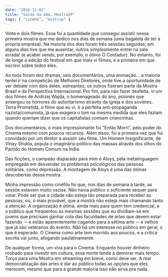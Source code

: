 ```yaml
---
date: "2016-11-02"
title: "Saldo da 40a. MostraSP"
tags: [ "cinema", "mostrap" ]
---
```

Vinte e dois filmes. Essa foi a quantidade que consegui assistir nessa primeira mostra que me dedico nos dias de semana (uma bagatela de ter a própria empresa). Na maioria dos dias foram três sessões seguidas; em alguns dias tive que me ausentar, outros simplesmente entrei na sala errada! (e acabei vendo, por exemplo, o ótimo O Contador). No entanto, foi de longe a edição do festival em que mais vi filmes, e a primeira em que escrevi sobre todos eles.

Ao todo foram dez dramas, seis documentários, uma animação... a maioria tentei ir na competição de Melhores Diretores, onde tive a oportunidade de ver debate com dois deles, estreantes; os outros fizeram parte da Mostra Brasil e da Perspectiva Internacional. Por fim, para não fazer desfeita, vi um dos filmes de Andrzej Wajda, o homenageado do ano, polonês que enxergou os horrores do autoritarismo através da igreja e dos sovietes. Terra Prometida, o filme que eu vi, é a perfeita anti-propaganda nazista/comunista, já que exagera o tom na mesma medida que eles faziam quando queriam dizer que os capitalistas comiam criancinhas.

Dos documentários, o mais impressionante foi "Então Morri", pelo poder do Cinema mesmo com poucos recursos. Além disso, foi a primeira vez que fui convidado por um diretor a assistir seu filme. Um Homem Insignificante, de Vinay Shukla, popula o imaginário político das massas através dos olhos do Partido do Homem Comum na Índia.

Das ficções, o campeão disparado para mim é Aloys, pela metalinguagem empregada em desvendar os problemas psicológicos das pessoas solitárias, como depressão. A montagem de Aloys é uma das ótimas descobertas dessa mostra.

Minha impressão como cinéfilo foi que, nos dias de semana à tarde, as sessõe estavam muito vazias. Não havia público o suficiente sequer para votar. Pode ser que a cidade não esteja tão preparada para receber as pessoas, ou, o mais provável, que a mostra não esteja mais chamando tanto a atenção. A organização é ótima, ainda mais para quem tem credencial, e o público que frequentou as mesmas sessões que eu dividiam-se em jovens que precisam ganhar cota das faculdades de artes que devem estar fazendo -- e estão aparentemente cagando para a sétima arte -- e velhos que já são veteranos do evento. Não há um interesse no público em geral, o que é esperado. O Cinema como arte tem morrido aos poucos, e a crítica escrita vai junto, afogando paulatinamente.

De qualquer forma, um viva para o Cinema. Enquanto houver dinheiro roubado para investir em cultura, essa morte tende a demorar mais tempo. Torço para uma Mostra em streaming em breve, como deve ser. A real democratização das artes é dar ao público todas as opções que eles merecem, mesmo que para a grande maioria isso não sirva pra nada.
